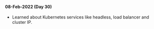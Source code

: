#### 08-Feb-2022 (Day 30)
- Learned about Kubernetes services like headless, load balancer and cluster IP.
